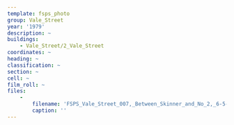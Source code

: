 ```yaml
---
template: fsps_photo
group: Vale_Street
year: '1979'
description: ~
buildings:
    - Vale_Street/2_Vale_Street
coordinates: ~
heading: ~
classification: ~
section: ~
cell: ~
film_roll: ~
files:
    -
        filename: 'FSPS_Vale_Street_007,_Between_Skinner_and_No_2,_6-5-E,_1979.png'
        caption: ''
---
```

